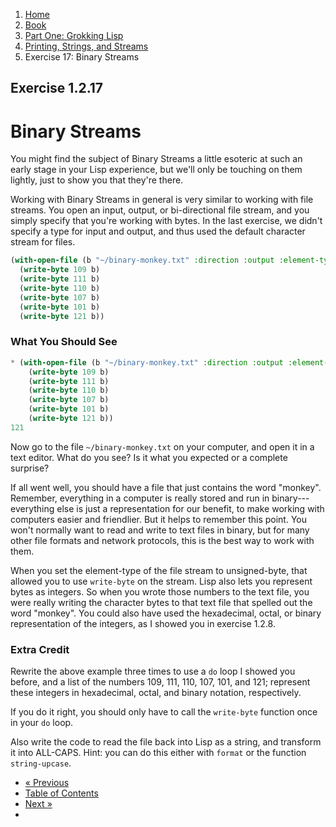 <ol class="breadcrumb">
  <li><a href="/">Home</a></li>
  <li><a href="/book/">Book</a></li>
  <li><a href="/book/1-0-0-overview/">Part One: Grokking Lisp</a></li>
  <li><a href="/book/1-02-00-input-output/">Printing, Strings, and Streams</a></li>
  <li class="active">Exercise 17: Binary Streams</li>
</ol>

## Exercise 1.2.17

# Binary Streams

You might find the subject of Binary Streams a little esoteric at such an early stage in your Lisp experience, but we'll only be touching on them lightly, just to show you that they're there.

Working with Binary Streams in general is very similar to working with file streams. You open an input, output, or bi-directional file stream, and you simply specify that you're working with bytes.  In the last exercise, we didn't specify a type for input and output, and thus used the default character stream for files.

```lisp
(with-open-file (b "~/binary-monkey.txt" :direction :output :element-type 'unsigned-byte :if-exists :supersede)
  (write-byte 109 b)
  (write-byte 111 b)
  (write-byte 110 b)
  (write-byte 107 b)
  (write-byte 101 b)
  (write-byte 121 b))
```

### What You Should See

```lisp
* (with-open-file (b "~/binary-monkey.txt" :direction :output :element-type 'unsigned-byte :if-exists :supersede)
    (write-byte 109 b)
    (write-byte 111 b)
    (write-byte 110 b)
    (write-byte 107 b)
    (write-byte 101 b)
    (write-byte 121 b))
121
```

Now go to the file `~/binary-monkey.txt` on your computer, and open it in a text editor.  What do you see? Is it what you expected or a complete surprise?

If all went well, you should have a file that just contains the word "monkey".  Remember, everything in a computer is really stored and run in binary---everything else is just a representation for our benefit, to make working with computers easier and friendlier.  But it helps to remember this point.  You won't normally want to read and write to text files in binary, but for many other file formats and network protocols, this is the best way to work with them.

When you set the element-type of the file stream to unsigned-byte, that allowed you to use `write-byte` on the stream.  Lisp also lets you represent bytes as integers.  So when you wrote those numbers to the text file, you were really writing the character bytes to that text file that spelled out the word "monkey".  You could also have used the hexadecimal, octal, or binary representation of the integers, as I showed you in exercise 1.2.8.

### Extra Credit

Rewrite the above example three times to use a `do` loop I showed you before, and a list of the numbers 109, 111, 110, 107, 101, and 121; represent these integers in hexadecimal, octal, and binary notation, respectively.

If you do it right, you should only have to call the `write-byte` function once in your `do` loop.

Also write the code to read the file back into Lisp as a string, and transform it into ALL-CAPS.  Hint: you can do this either with `format` or the function `string-upcase`.

<ul class="pager">
  <li class="previous"><a href="/book/1-02-16-file-streams/">&laquo; Previous</a></li>
  <li><a href="/book/">Table of Contents</a></li>
  <li class="next"><a href="/book/1-03-0-getting-input-from-users/">Next &raquo;</a><li>
</ul>
